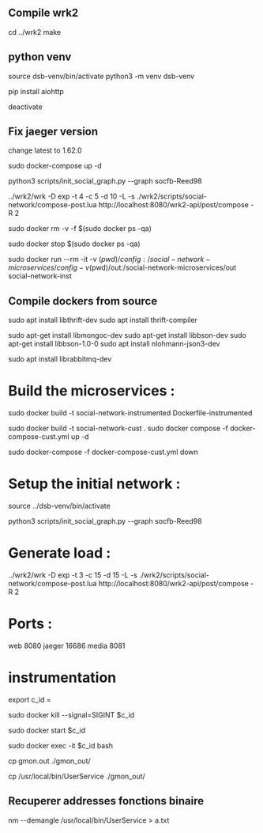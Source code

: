 
## Compile wrk2

cd ../wrk2
make


## python venv

source dsb-venv/bin/activate
python3 -m venv dsb-venv

pip install aiohttp

deactivate

## Fix jaeger version

change latest to 1.62.0



sudo docker-compose up -d

python3 scripts/init_social_graph.py --graph socfb-Reed98

../wrk2/wrk -D exp -t 4 -c 5 -d 10 -L -s ./wrk2/scripts/social-network/compose-post.lua http://localhost:8080/wrk2-api/post/compose -R 2

sudo docker rm -v -f $(sudo docker ps -qa)

sudo docker stop $(sudo docker ps -qa)

sudo docker run --rm -it -v $(pwd)/config:/social-network-microservices/config -v$(pwd)/out:/social-network-microservices/out social-network-inst

## Compile dockers from source

sudo apt install libthrift-dev
sudo apt install thrift-compiler

sudo  apt-get install libmongoc-dev
sudo  apt-get install libbson-dev
sudo  apt-get install libbson-1.0-0
sudo apt install nlohmann-json3-dev


sudo apt install librabbitmq-dev



# Build the microservices : 

sudo docker build -t social-network-instrumented Dockerfile-instrumented

sudo docker build -t social-network-cust .
sudo docker compose -f docker-compose-cust.yml up -d


sudo docker-compose -f docker-compose-cust.yml down



# Setup the initial network : 

source ../dsb-venv/bin/activate

python3 scripts/init_social_graph.py --graph socfb-Reed98

# Generate load : 

../wrk2/wrk -D exp -t 3 -c 15 -d 15 -L -s ./wrk2/scripts/social-network/compose-post.lua http://localhost:8080/wrk2-api/post/compose -R 2


# Ports : 

web 8080
jaeger 16686
media 8081


# instrumentation

export c_id = 

sudo docker kill --signal=SIGINT $c_id

sudo docker start $c_id

sudo docker exec -it $c_id bash

cp gmon.out ./gmon_out/

cp /usr/local/bin/UserService ./gmon_out/



## Recuperer addresses fonctions binaire
nm --demangle /usr/local/bin/UserService > a.txt 
